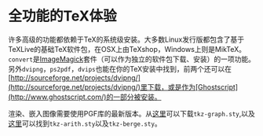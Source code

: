 # 全功能的TeX体验
许多高级的功能都依赖于TeX的系统级安装。大多数Linux发行版都包含了基于TeXLive的基础TeX软件包，在OSX上由TeXshop，Windows上则是MikTeX。 `convert`是[ImageMagick](http://www.imagemagick.org/)套件（可以作为独立的软件包下载、安装）的一项功能。另外`dvipng`，`ps2pdf`，`dvips`也能在你的TeX安装中找到，前两个还可以在[http://sourceforge.net/projects/dvipng/](http://sourceforge.net/projects/dvipng/)里下载，或是作为[Ghostscript](http://www.ghostscript.com/)的一部分被安装。

渲染、嵌入图像需要使用PGF库的最新版本。从[这里](https://www.ctan.org/pkg/tkz-graph)可以下载`tkz-graph.sty`,以及[这里](https://www.ctan.org/pkg/tkz-berge)可以找到`tkz-arith.sty`以及`tkz-berge.sty`。
